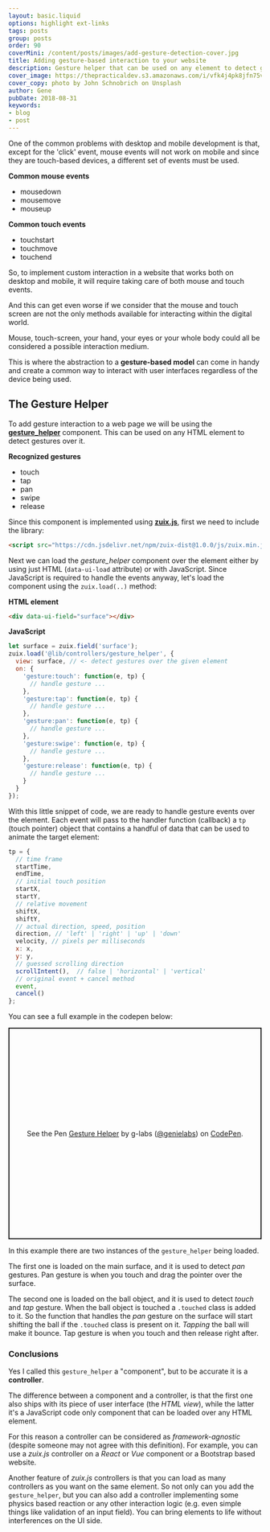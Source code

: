 ```yaml
---
layout: basic.liquid
options: highlight ext-links
tags: posts
group: posts
order: 90
coverMini: /content/posts/images/add-gesture-detection-cover.jpg
title: Adding gesture-based interaction to your website
description: Gesture helper that can be used on any element to detect gestures over it.
cover_image: https://thepracticaldev.s3.amazonaws.com/i/vfk4j4pk8jfn75vyj1e4.jpg
cover_copy: photo by John Schnobrich on Unsplash
author: Gene
pubDate: 2018-08-31
keywords:
- blog
- post
---
```


One of the common problems with desktop and mobile development is that, except for the 'click' event, mouse
events will not work on mobile and since they are touch-based devices, a different set of events must be used.

**Common mouse events**
- mousedown
- mousemove
- mouseup

**Common touch events**
- touchstart
- touchmove
- touchend

So, to implement custom interaction in a website that works both on desktop and mobile, it will require taking care of
both mouse and touch events.

And this can get even worse if we consider that the mouse and touch screen are not the only methods available for
interacting within the digital world.

Mouse, touch-screen, your hand, your eyes or your whole body could all be considered a possible interaction medium.

This is where the abstraction to a **gesture-based model** can come in handy and create a common way to interact with
user interfaces regardless of the device being used.

## The Gesture Helper

To add gesture interaction to a web page we will be using the [**gesture_helper**](https://zuixjs.github.io/zkit/docs/controllers/gesture_helper) component. This can be used on any HTML element to detect gestures over it.

**Recognized gestures**

- touch
- tap
- pan
- swipe
- release

Since this component is implemented using [**zuix.js**](https://zuixjs.org), first we need to include the library:

```html
<script src="https://cdn.jsdelivr.net/npm/zuix-dist@1.0.0/js/zuix.min.js"></script>
```

Next we can load the *gesture_helper* component over the element either by using just HTML (`data-ui-load` attribute)
or with JavaScript. Since JavaScript is required to handle the events anyway, let's load the component using the `zuix.load(..)` method:

**HTML element**
```html
<div data-ui-field="surface"></div>
```

**JavaScript**
```javascript
let surface = zuix.field('surface');
zuix.load('@lib/controllers/gesture_helper', {
  view: surface, // <- detect gestures over the given element
  on: {
    'gesture:touch': function(e, tp) {
      // handle gesture ...
    },
    'gesture:tap': function(e, tp) {
      // handle gesture ...
    },
    'gesture:pan': function(e, tp) {
      // handle gesture ...
    },
    'gesture:swipe': function(e, tp) {
      // handle gesture ...
    },
    'gesture:release': function(e, tp) {
      // handle gesture ...
    }
  }
});
```

With this little snippet of code, we are ready to handle gesture events over the element.
Each event will pass to the handler function (callback) a `tp` (touch pointer) object that contains a handful of data
that can be used to animate the target element:

```js
tp = {
  // time frame
  startTime,
  endTime,
  // initial touch position
  startX,
  startY,
  // relative movement
  shiftX,
  shiftY,
  // actual direction, speed, position
  direction, // 'left' | 'right' | 'up' | 'down'
  velocity, // pixels per milliseconds
  x: x,
  y: y,
  // guessed scrolling direction
  scrollIntent(),  // false | 'horizontal' | 'vertical'
  // original event + cancel method
  event,
  cancel()
};
```

You can see a full example in the codepen below:


<p class="codepen" data-height="421" data-theme-id="dark" data-default-tab="result" data-slug-hash="GXrRWv" data-user="genielabs" style="height: 421px; box-sizing: border-box; display: flex; align-items: center; justify-content: center; border: 2px solid; margin: 1em 0; padding: 1em;">
  <span>See the Pen <a href="https://codepen.io/genielabs/pen/GXrRWv">
  Gesture Helper</a> by g-labs (<a href="https://codepen.io/genielabs">@genielabs</a>)
  on <a href="https://codepen.io">CodePen</a>.</span>
</p>
<script async src="https://cpwebassets.codepen.io/assets/embed/ei.js"></script>


In this example there are two instances of the `gesture_helper` being loaded.

The first one is loaded on the main surface, and it is used to detect *pan* gestures. Pan gesture is when you touch and
drag the pointer over the surface.

The second one is loaded on the ball object, and it is used to detect *touch* and *tap* gesture.
When the ball object is touched a `.touched` class is added to it. So the function that handles the *pan* gesture on the
surface will start shifting the ball if the `.touched` class is present on it. *Tapping* the ball will make it bounce.
Tap gesture is when you touch and then release right after.

### Conclusions

Yes I called this `gesture_helper` a "component", but to be accurate it is a **controller**.

The difference between a component and a controller, is that the first one also ships with its piece of user interface (the *HTML view*), while the latter it's a JavaScript code only component that can be loaded over any HTML element.

For this reason a controller can be considered as *framework-agnostic* (despite someone may not agree with this definition).
For example, you can use a *zuix.js* controller on a *React* or *Vue* component or a Bootstrap based website.

Another feature of *zuix.js* controllers is that you can load as many controllers as you want on the same element.
So not only can you add the `gesture_helper`, but you can also add a controller implementing some physics based reaction
or any other interaction logic (e.g. even simple things like validation of an input field).
You can bring elements to life without interferences on the UI side.
